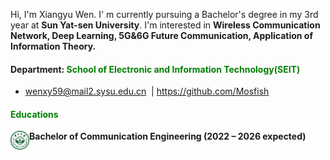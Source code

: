 Hi, I'm Xiangyu Wen. I' m currently pursuing a Bachelor's degree in my 3rd year at **Sun Yat-sen University**. I'm interested in **Wireless Communication Network, Deep Learning, 5G&6G Future Communication, Application of Information Theory.**
#### Department: <span style="color: green;">**School of Electronic and Information Technology(SEIT)**</span>
- wenxy59@mail2.sysu.edu.cn &nbsp;|&nbsp;https://github.com/Mosfish

#### <span style="color: green;">**Educations**</span>

<img src="./static/assets/img/sysu_logo.png" 
     alt="sysu" 
     align='left' width=30/>
**Bachelor of Communication Engineering (2022 – 2026 expected)**